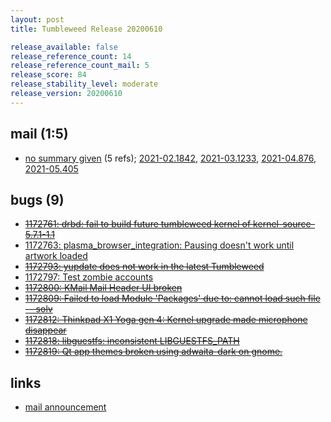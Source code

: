 ```yaml
---
layout: post
title: Tumbleweed Release 20200610

release_available: false
release_reference_count: 14
release_reference_count_mail: 5
release_score: 84
release_stability_level: moderate
release_version: 20200610
---
```


## mail (1:5)

- [no summary given](https://github.com/boombatower/tumbleweed-review/issues/10) (5 refs); [2021-02.1842](https://github.com/boombatower/tumbleweed-review/issues/10), [2021-03.1233](https://github.com/boombatower/tumbleweed-review/issues/10), [2021-04.876](https://github.com/boombatower/tumbleweed-review/issues/10), [2021-05.405](https://github.com/boombatower/tumbleweed-review/issues/10)

## bugs (9)

<!--more-->

- ~~[1172761: drbd: fail to build future tumbleweed kernel of kernel-source-5.7.1-1.1](https://bugzilla.opensuse.org/show_bug.cgi?id=1172761)~~
- [1172763: plasma_browser_integration: Pausing doesn't work until artwork loaded](https://bugzilla.opensuse.org/show_bug.cgi?id=1172763)
- ~~[1172793: yupdate does not work in the latest Tumbleweed](https://bugzilla.opensuse.org/show_bug.cgi?id=1172793)~~
- [1172797: Test zombie accounts](https://bugzilla.opensuse.org/show_bug.cgi?id=1172797)
- ~~[1172800: KMail Mail Header UI broken](https://bugzilla.opensuse.org/show_bug.cgi?id=1172800)~~
- ~~[1172809: Failed to load Module 'Packages' due to: cannot load such file -- solv](https://bugzilla.opensuse.org/show_bug.cgi?id=1172809)~~
- ~~[1172812: Thinkpad X1 Yoga gen 4: Kernel upgrade made microphone disappear](https://bugzilla.opensuse.org/show_bug.cgi?id=1172812)~~
- ~~[1172818: libguestfs: inconsistent LIBGUESTFS_PATH](https://bugzilla.opensuse.org/show_bug.cgi?id=1172818)~~
- ~~[1172819: Qt app themes broken using adwaita-dark on gnome.](https://bugzilla.opensuse.org/show_bug.cgi?id=1172819)~~



## links

- [mail announcement](https://github.com/boombatower/tumbleweed-review/issues/10)
